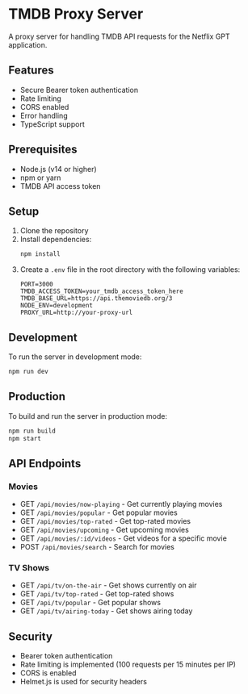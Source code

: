 # TMDB Proxy Server

A proxy server for handling TMDB API requests for the Netflix GPT application.

## Features

- Secure Bearer token authentication
- Rate limiting
- CORS enabled
- Error handling
- TypeScript support

## Prerequisites

- Node.js (v14 or higher)
- npm or yarn
- TMDB API access token

## Setup

1. Clone the repository
2. Install dependencies:
   ```bash
   npm install
   ```
3. Create a `.env` file in the root directory with the following variables:
   ```
   PORT=3000
   TMDB_ACCESS_TOKEN=your_tmdb_access_token_here
   TMDB_BASE_URL=https://api.themoviedb.org/3
   NODE_ENV=development
   PROXY_URL=http://your-proxy-url
   ```

## Development

To run the server in development mode:
```bash
npm run dev
```

## Production

To build and run the server in production mode:
```bash
npm run build
npm start
```

## API Endpoints

### Movies
- GET `/api/movies/now-playing` - Get currently playing movies
- GET `/api/movies/popular` - Get popular movies
- GET `/api/movies/top-rated` - Get top-rated movies
- GET `/api/movies/upcoming` - Get upcoming movies
- GET `/api/movies/:id/videos` - Get videos for a specific movie
- POST `/api/movies/search` - Search for movies

### TV Shows
- GET `/api/tv/on-the-air` - Get shows currently on air
- GET `/api/tv/top-rated` - Get top-rated shows
- GET `/api/tv/popular` - Get popular shows
- GET `/api/tv/airing-today` - Get shows airing today

## Security

- Bearer token authentication
- Rate limiting is implemented (100 requests per 15 minutes per IP)
- CORS is enabled
- Helmet.js is used for security headers 